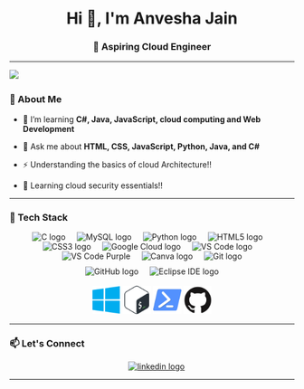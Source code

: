 <h1 align="center">Hi 👋, I'm Anvesha Jain</h1>
<h3 align="center">🚀 Aspiring Cloud Engineer</h3>

---
<div align="left">

  <img src="https://www.google.com/url?sa=i&url=https%3A%2F%2Fwww.pinterest.com%2Fpin%2Fhello-dribbble-by-chlo-chassany--717268678168057748%2F&psig=AOvVaw3FFpgCmUYPK7D2bNmSSzJW&ust=1754198446064000&source=images&cd=vfe&opi=89978449&ved=0CBQQjRxqFwoTCODPr_ew644DFQAAAAAdAAAAABAL" width="200" />
</div>

### 🌟 About Me

- 🌱 I’m learning **C#, Java, JavaScript, cloud computing and Web Development**  

- 💬 Ask me about **HTML, CSS, JavaScript, Python, Java, and C#**
    
- ⚡ Understanding the basics of cloud Architecture!!

- 🚀 Learning cloud security essentials!! 

---

### 🚀 Tech Stack

<!-- Programming Languages & Tools Badges -->
<div align="center">

  <!-- Top Row Icons -->
  <img src="https://skillicons.dev/icons?i=c" height="49" alt="C logo" />
  <img width="12" />
  <img src="https://cdn.jsdelivr.net/gh/devicons/devicon/icons/mysql/mysql-original.svg" height="49" alt="MySQL logo" />
  <img width="12" />
  <img src="https://cdn.jsdelivr.net/gh/devicons/devicon/icons/python/python-original.svg" height="49" alt="Python logo" />
  <img width="12" />
  <img src="https://skillicons.dev/icons?i=html" height="49" alt="HTML5 logo" />
  <img width="12" />
  <img src="https://cdn.jsdelivr.net/gh/devicons/devicon/icons/css3/css3-original.svg" height="49" alt="CSS3 logo" />
  <img width="12" />
  <img src="https://skillicons.dev/icons?i=gcp" height="49" alt="Google Cloud logo" />
  <img width="12" />
  <img src="https://skillicons.dev/icons?i=vscode" height="49" alt="VS Code logo" />
  <img width="12" />
  <img src="https://img.icons8.com/color/48/visual-studio.png" height="50" alt="VS Code Purple" />
  <img width="12" />
  <img src="https://cdn.jsdelivr.net/gh/devicons/devicon/icons/canva/canva-original.svg" height="49" alt="Canva logo" />
  <img width="12" />
  <img src="https://cdn.jsdelivr.net/gh/devicons/devicon/icons/git/git-original.svg" height="49" alt="Git logo" />

</div>

<!-- Second Row Icons -->
<div align="center" style="margin-top: 10px;">
  <img src="https://skillicons.dev/icons?i=github" height="40" alt="GitHub logo" />
  <img width="12" />
  <img src="https://skillicons.dev/icons?i=eclipse" height="40" alt="Eclipse IDE logo" />
</div>

<br />

<!-- Shields Badges -->
<div align="center">
  <img src="https://raw.githubusercontent.com/devicons/devicon/master/icons/windows8/windows8-original.svg" height="50" alt="Windows Terminal" />
  <img src="https://raw.githubusercontent.com/devicons/devicon/master/icons/bash/bash-original.svg" height="50" alt="Bash" />
  <img src="https://raw.githubusercontent.com/devicons/devicon/master/icons/powershell/powershell-original.svg" height="50" alt="PowerShell" />
  <img src="https://raw.githubusercontent.com/devicons/devicon/master/icons/github/github-original.svg" height="50" alt="GitHub Actions" />
</div>


---

### 📫 Let's Connect

<p align="center">
  <img width="12" /> 
  <a href="https://www.linkedin.com/in/anvesha-jain-975760356">
  <img src="https://skillicons.dev/icons?i=linkedin" height="49" alt="linkedin logo" ></a>
 

---
